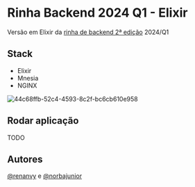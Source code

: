 # Rinha Backend 2024 Q1 - Elixir

Versão em Elixir da [rinha de backend 2ª edição](https://github.com/zanfranceschi/rinha-de-backend-2024-q1) 2024/Q1

## Stack

- Elixir
- Mnesia
- NGINX

![44c68ffb-52c4-4593-8c2f-bc6cb610e958](https://github.com/renanvy/rinha-backend-2024-q1/assets/2266325/40e942b3-e5c7-4e17-922e-64d7f004bc31)


## Rodar aplicação

TODO

## Autores

[@renanvy](https://www.linkedin.com/in/renanvy/) e [@norbajunior](https://www.linkedin.com/in/norbajunior/)
